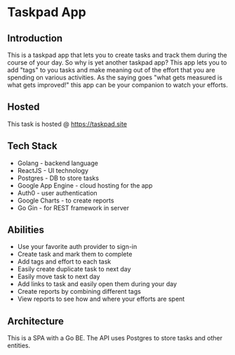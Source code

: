 # Taskpad App

## Introduction

This is a taskpad app that lets you to create tasks and track them during the course of your day.
So why is yet another taskpad app? This app lets you to add "tags" to you tasks and make
meaning out of the effort that you are spending on various activities. As the saying goes
"what gets measured is what gets improved!" this app can be your companion to watch your efforts.

## Hosted

This task is hosted @ https://taskpad.site

## Tech Stack

- Golang - backend language
- ReactJS - UI technology
- Postgres - DB to store tasks
- Google App Engine - cloud hosting for the app
- Auth0 - user authentication
- Google Charts - to create reports
- Go Gin - for REST framework in server

## Abilities

- Use your favorite auth provider to sign-in
- Create task and mark them to complete
- Add tags and effort to each task
- Easily create duplicate task to next day
- Easily move task to next day
- Add links to task and easily open them during your day
- Create reports by combining different tags
- View reports to see how and where your efforts are spent

## Architecture

This is a SPA with a Go BE. The API uses Postgres to store tasks and other entities.
